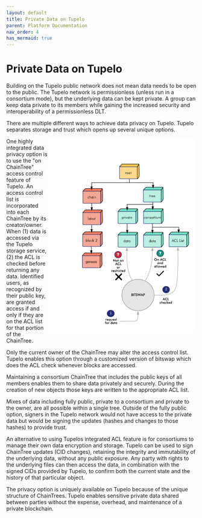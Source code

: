```yaml
---
layout: default
title: Private Data on Tupelo
parent: Platform Documentation
nav_order: 4
has_mermaid: true
---
```

# Private Data on Tupelo

Building on the Tupelo public network does not mean data needs to be open to the public.  The Tupelo network is permissionless (unless run in a consortium mode), but the underlying data can be kept private. A group can keep data private to its members while gaining the increased security and interoperability of a permissionless DLT.

There are multiple different ways to achieve data privacy on Tupelo. Tupelo separates storage and trust which opens up several unique options. 


<img style="float: right; width: 395px; height: 516px; " src="../assets/images/TupeloPrivateData.png">

One highly integrated data privacy option is to use the "on ChainTree" access control feature of Tupelo.  An access control list is incorporated into each ChainTree by its creator/owner. When (1) data is accessed via the Tupelo storage service, (2) the ACL is checked before returning any data.  Identified users, as recognized by their public key, are granted access if and only if they are on the ACL list for that portion of the ChainTree.  

Only the current owner of the ChainTree may alter the access control list.  Tupelo enables this option through a customized version of bitswap which does the ACL check whenever blocks are accessed.

Maintaining a consortium ChainTree that includes the public keys of all members enables them to share data privately and securely. During the creation of new objects those keys are written to the appropriate ACL list.   

Mixes of data including fully public, private to a consortium and private to the owner, are all possible within a single tree.  Outside of the fully public option, signers in the Tupelo network would not have access to the private data but would be signing the updates (hashes and changes to those hashes) to provide trust.  

An alternative to using Tupelos integrated ACL feature is for consortiums to manage their own data encryption and storage.  Tupelo can be used to sign ChainTree updates (CID changes), retaining the integrity and immutability of the underlying data, without any public exposure.  Any party with rights to the underlying files can then access the data, in combination with the signed CIDs provided by Tupelo, to confirm both the current state and the history of that particular object.

The privacy option is uniquely available on Tupelo because of the unique structure of ChainTrees.  Tupelo enables sensitive private data shared between parties without the expense, overhead, and maintenance of a private blockchain.



